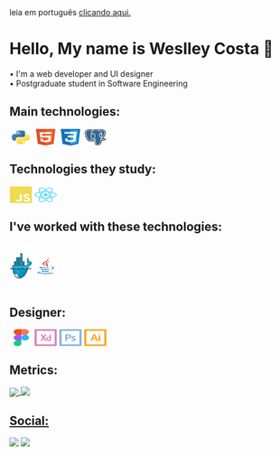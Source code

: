 <div> 
  leia em português <a href="https://github.com/wesscosta-dev-pt">clicando aqui.</a>
</div>

# Hello, My name is Weslley Costa 👋

• I'm a web developer and UI designer <br>
• Postgraduate student in Software Engineering <br>

## Main technologies:
<div>
  <img align="center" alt="Python" height="30" width="40" src="https://raw.githubusercontent.com/devicons/devicon/master/icons/python/python-original.svg">
  <img align="center" alt="HTML" height="30" width="40" src="https://raw.githubusercontent.com/devicons/devicon/master/icons/html5/html5-original.svg">
  <img align="center" alt="CSS" height="30" width="40" src="https://raw.githubusercontent.com/devicons/devicon/master/icons/css3/css3-original.svg">
  <img align="center" alt="Postgresql" height="30" width="40" src="https://github.com/devicons/devicon/blob/master/icons/postgresql/postgresql-original.svg">
</div>

## Technologies they study:
<div>
    <img align="center" alt="Js" height="30" width="40" src="https://raw.githubusercontent.com/devicons/devicon/master/icons/javascript/javascript-plain.svg">
    <img align="center" alt="React" height="30" width="40" src="https://github.com/devicons/devicon/blob/master/icons/react/react-original.svg">
</div>

## I've worked with these technologies:
<div>
    <img align="center" alt="Docker" height="80" width="40" src="https://raw.githubusercontent.com/devicons/devicon/master/icons/docker/docker-original.svg">
    <img align="center" alt="Java" height="30" width="40" src="https://raw.githubusercontent.com/devicons/devicon/master/icons/java/java-original.svg">
</div>


## Designer:
<div>
<!-- https://cdn.worldvectorlogo.com/logos/adobe-xd.svg -->
  <img align="center" alt="Figma" height="30" width="40" src="https://github.com/devicons/devicon/blob/master/icons/figma/figma-original.svg">
  <img align="center" alt="XD" height="30" width="40" src="https://github.com/devicons/devicon/blob/master/icons/xd/xd-line.svg">
  <img align="center" alt="Photoshop" height="30" width="40" src="https://github.com/devicons/devicon/blob/master/icons/photoshop/photoshop-line.svg">
  <img align="center" alt="Photoshop" height="30" width="40" src="https://github.com/devicons/devicon/blob/master/icons/illustrator/illustrator-line.svg">
</div>

## Metrics:
<div>
  <a href="https://github.com/wesscosta-dev"/>
  <img align="center" height="180em" src="https://github-readme-stats.vercel.app/api?username=wesscosta-dev&show_icons=true&&include_all_commits=true&count_private=true&title_color=67E480&bg_color=191622&text_color=E1E1E6&icon_color=988BC7&border_color=44475a">
  <img align="top" src="https://github-readme-stats.vercel.app/api/top-langs/?username=wesscosta-dev&layout=compact&langs_count=8&title_color=67E480&bg_color=191622&text_color=E1E1E6&border_color=44475a">
</div>


## Social:
<div> 
<!--   <a href="https://github.com/wesscosta-dev" target="_blank"><img src="https://img.shields.io/badge/GitHub-100000?style=for-the-badge&logo=github&logoColor=white" target="_blank"></a> -->
  <a href="https://www.linkedin.com/in/weslleycosta/" target="_blank"><img src="https://img.shields.io/badge/-LinkedIn-%230077B5?style=for-the-badge&logo=linkedin&logoColor=white" target="_blank"></a> 
  <a href="https://www.behance.net/wess" target="_blank"><img src="https://img.shields.io/badge/Behance-1769ff?style=for-the-badge&logo=behance&logoColor=white" target="_blank"></a> 
</div>



